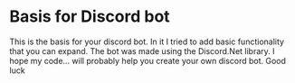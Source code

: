 # **Basis for Discord bot**

This is the basis for your discord bot. 
In it I tried to add basic functionality that you can expand.
The bot was made using the Discord.Net library.
I hope my code... will probably help you create your own discord bot.
Good luck
